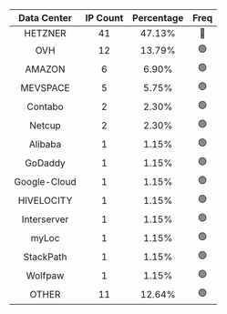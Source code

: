 | Data Center | IP Count | Percentage | Freq |
|:------------:|:--------:|:-----------:|:-----:|
| HETZNER | 41 | 47.13% | 🔴 |
| OVH | 12 | 13.79% | 🟢 |
| AMAZON | 6 | 6.90% | 🟢 |
| MEVSPACE | 5 | 5.75% | 🟢 |
| Contabo | 2 | 2.30% | 🟢 |
| Netcup | 2 | 2.30% | 🟢 |
| Alibaba | 1 | 1.15% | 🟢 |
| GoDaddy | 1 | 1.15% | 🟢 |
| Google-Cloud | 1 | 1.15% | 🟢 |
| HIVELOCITY | 1 | 1.15% | 🟢 |
| Interserver | 1 | 1.15% | 🟢 |
| myLoc | 1 | 1.15% | 🟢 |
| StackPath | 1 | 1.15% | 🟢 |
| Wolfpaw | 1 | 1.15% | 🟢 |
| OTHER | 11 | 12.64% | 🟢 |